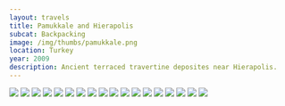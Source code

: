 ```yaml
--- 
layout: travels
title: Pamukkale and Hierapolis
subcat: Backpacking
image: /img/thumbs/pamukkale.png
location: Turkey
year: 2009
description: Ancient terraced travertine deposites near Hierapolis.
---
```


 <img src="https://lh4.googleusercontent.com/-fmtm_oOaDqo/T1vcWImA8kI/AAAAAAAABzI/mEzo8FT9IKI/w600-h450-no/DSCF2561.JPG">

 <img src="https://lh3.googleusercontent.com/-1RMWZBk-WkY/T1vcWBe_gLI/AAAAAAAABzQ/_zwbPalj4Vg/w600-h450-no/DSCF2551.JPG">

 <img src="https://lh5.googleusercontent.com/-7AWlNd9dOzw/T1vcWeQM-YI/AAAAAAAABzM/kH7tZ-wGIZE/w600-h450-no/DSCF2560.JPG">

 <img src="https://lh6.googleusercontent.com/-IcelTUJbuX0/T1vcWlkk-tI/AAAAAAAABzk/xPXY5MmfhOk/w600-h450-no/DSCF2563.JPG">

 <img src="https://lh5.googleusercontent.com/-lR3z-BDxmfU/T1vcWyPeg9I/AAAAAAAABzs/dbUQft5_Fbo/w600-h450-no/DSCF2565.JPG">

 <img src="https://lh4.googleusercontent.com/-ndRH6db9sJQ/T1vcWhY6GGI/AAAAAAAABzg/9K__7hNVM5c/w600-h450-no/DSCF2566.JPG">

 <img src="https://lh5.googleusercontent.com/-ySVorw_zuhM/T1vcXWCEqFI/AAAAAAAAB0A/GJz2SD6TgFA/w600-h450-no/DSCF2567.JPG">

 <img src="https://lh4.googleusercontent.com/-Z5f_whVDjXA/T1vcXAxE8zI/AAAAAAAABz4/hQj8kp-VbI8/w600-h450-no/DSCF2569.JPG">

 <img src="https://lh3.googleusercontent.com/-FAEI206o_iQ/T1vcXVsahOI/AAAAAAAAB0E/Ufyv9QO-B9U/w600-h450-no/DSCF2570.JPG">

 <img src="https://lh5.googleusercontent.com/-eN0BJL7xdlA/T1vcX196Z3I/AAAAAAAAB0U/pl7ndaCpbzs/w600-h450-no/DSCF2571.JPG">

 <img src="https://lh6.googleusercontent.com/-Uo7YV-yEKpM/T1vcX51zvcI/AAAAAAAAB0Q/OR6vsQoR7y8/w600-h450-no/DSCF2573.JPG">

 <img src="https://lh5.googleusercontent.com/-IYX_YrcUSFU/T1vcX7Ze6nI/AAAAAAAAB0Y/jCYhAuNooPU/w600-h450-no/DSCF2574.JPG">

 <img src="https://lh3.googleusercontent.com/-PCLRht0Bm4o/T1vcYjOFuAI/AAAAAAAAB1g/yOtnOEOtAl8/w600-h450-no/DSCF2575.JPG">

 <img src="https://lh4.googleusercontent.com/-J8pINVVkc_M/T1vcYMlwsiI/AAAAAAAAB0s/plurFpeeB3c/w600-h450-no/DSCF2576.JPG">

 <img src="https://lh4.googleusercontent.com/-QHmfSDMyfWA/T1vcYKqQSgI/AAAAAAAAB0k/o3sY23IbcEw/w600-h450-no/DSCF2577.JPG">

 <img src="https://lh3.googleusercontent.com/-fx-3QEZ2VVc/T1vcYjNFBcI/AAAAAAAAB1A/QHkYJtvQuBw/w600-h450-no/DSCF2578.JPG">

 <img src="https://lh4.googleusercontent.com/-RPAXrR259IM/T1vcYuBmkNI/AAAAAAAAB08/cV6v2LlAc8E/w600-h450-no/DSCF2580.JPG">

 <img src="https://lh3.googleusercontent.com/-f0scp81Bfn4/T1vcZenyGBI/AAAAAAAAB1M/sDS02fI1IuY/w600-h450-no/DSCF2582.JPG">


